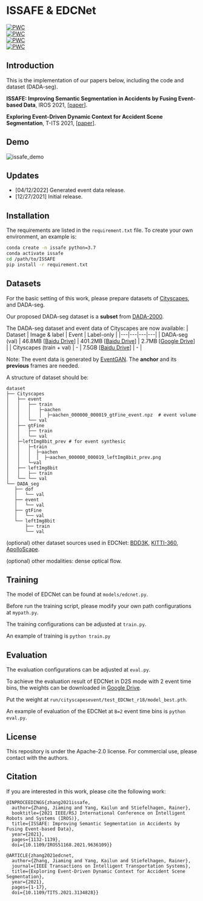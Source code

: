 # ISSAFE & EDCNet
[![PWC](https://img.shields.io/endpoint.svg?url=https://paperswithcode.com/badge/exploring-event-driven-dynamic-context-for/semantic-segmentation-on-dada-seg)](https://paperswithcode.com/sota/semantic-segmentation-on-dada-seg?p=exploring-event-driven-dynamic-context-for)  
[![PWC](https://img.shields.io/endpoint.svg?url=https://paperswithcode.com/badge/issafe-improving-semantic-segmentation-in/semantic-segmentation-on-dada-seg)](https://paperswithcode.com/sota/semantic-segmentation-on-dada-seg?p=issafe-improving-semantic-segmentation-in)  
[![PWC](https://img.shields.io/endpoint.svg?url=https://paperswithcode.com/badge/issafe-improving-semantic-segmentation-in/semantic-segmentation-on-eventscape)](https://paperswithcode.com/sota/semantic-segmentation-on-eventscape?p=issafe-improving-semantic-segmentation-in)  
[![PWC](https://img.shields.io/endpoint.svg?url=https://paperswithcode.com/badge/issafe-improving-semantic-segmentation-in/semantic-segmentation-on-densepass)](https://paperswithcode.com/sota/semantic-segmentation-on-densepass?p=issafe-improving-semantic-segmentation-in)

## Introduction

This is the implementation of our papers below, including the code and dataset (DADA-seg).

**ISSAFE: Improving Semantic Segmentation in Accidents by Fusing Event-based Data**, IROS 2021, [[paper](arxiv.org/pdf/2008.08974.pdf)].

**Exploring Event-Driven Dynamic Context for Accident Scene Segmentation**, T-ITS 2021, [[paper](arxiv.org/pdf/2112.05006.pdf)].

## Demo

![issafe_demo](demo/issafe.gif)


## Updates
 - [04/12/2022] Generated event data release.
 - [12/27/2021] Initial release.


## Installation

The requirements are listed in the `requirement.txt` file. To create your own environment, an example is:

```bash
conda create -n issafe python=3.7
conda activate issafe
cd /path/to/ISSAFE
pip install -r requirement.txt
```
## Datasets

For the basic setting of this work, please prepare datasets of [Cityscapes](https://www.cityscapes-dataset.com/), and DADA-seg.  

Our proposed DADA-seg dataset is a **subset** from [DADA-2000](https://github.com/JWFangit/LOTVS-DADA).  

The DADA-seg dataset and event data of Cityscapes are now available:
| Dataset | Image & label | Event | Label-only |
|---|---|---|---|
| DADA-seg (val) | 46.8MB [[Baidu Drive](https://pan.baidu.com/s/1BqKDPCbpiiJKvqgRz7amJw?pwd=h71p)] | 401.2MB [[Baidu Drive](https://pan.baidu.com/s/1jcWrio5i1MStGNNpemZZKg?pwd=ubvm)] | 2.7MB [[Google Drive](https://drive.google.com/file/d/15KWOvZMZRlvBx9oNIWCUeTfncr1AM-9g/view?usp=sharing)] |
| Cityscapes (train + val) | - | 7.5GB [[Baidu Drive](https://pan.baidu.com/s/1hAmTUrRChr4XZWu72xgUTQ?pwd=kd3k)] | - |


Note: The event data is generated by [EventGAN](https://github.com/alexzzhu/EventGAN). The **anchor** and its **previous** frames are needed.



A structure of dataset should be:

 ```
dataset
├── Cityscapes
│   ├── event
│   │   ├── train
│   │   │   ├─aachen
│   │   │   │  ├─aachen_000000_000019_gtFine_event.npz	# event volume
│   │   └── val
│   ├── gtFine
│   │   ├── train
│   │   └── val
│   ├─leftImg8bit_prev # for event synthesic
│   │   ├─train
│   │   │  ├─aachen
│   │   │  │  ├─aachen_000000_000019_leftImg8bit_prev.png
│   │   └─val
│   ├── leftImg8bit
│   │   ├── train
│   └── └── val
└── DADA_seg
    ├── dof
    │   └── val
    ├── event
    │   └── val
    ├── gtFine
    │   └── val
    └── leftImg8bit
        ├── train
        └── val

 ```

(optional) other dataset sources used in EDCNet: [BDD3K](https://bdd-data.berkeley.edu/), [KITTI-360](http://www.cvlibs.net/datasets/kitti-360/), [ApolloScape](http://apolloscape.auto/).

(optional) other modalities: dense optical flow.



## Training 

The model of EDCNet can be found at `models/edcnet.py`.

Before run the training script, please modify your own path configurations at `mypath.py`.

The training configurations can be adjusted at `train.py`.

An example of training is `python train.py`



## Evaluation

The evaluation configurations can be adjusted at `eval.py`.

To achieve the evaluation result of EDCNet in D2S mode with 2 event time bins, the weights can be downloaded in [Google Drive](https://drive.google.com/drive/folders/19hUd8Mfj6K76G48AT9txq-PX9bHQN0qs?usp=sharing).

Put the weight at `run/cityscapesevent/test_EDCNet_r18/model_best.pth`.

An example of evaluation of the EDCNet at `B=2` event time bins is `python eval.py`.



## License

This repository is under the Apache-2.0 license. For commercial use, please contact with the authors.



## Citation

If you are interested in this work, please cite the following work:

```
@INPROCEEDINGS{zhang2021issafe,
  author={Zhang, Jiaming and Yang, Kailun and Stiefelhagen, Rainer},
  booktitle={2021 IEEE/RSJ International Conference on Intelligent Robots and Systems (IROS)}, 
  title={ISSAFE: Improving Semantic Segmentation in Accidents by Fusing Event-based Data}, 
  year={2021},
  pages={1132-1139},
  doi={10.1109/IROS51168.2021.9636109}}
  
@ARTICLE{zhang2021edcnet,
  author={Zhang, Jiaming and Yang, Kailun and Stiefelhagen, Rainer},
  journal={IEEE Transactions on Intelligent Transportation Systems}, 
  title={Exploring Event-Driven Dynamic Context for Accident Scene Segmentation}, 
  year={2021},
  pages={1-17},
  doi={10.1109/TITS.2021.3134828}}
```

